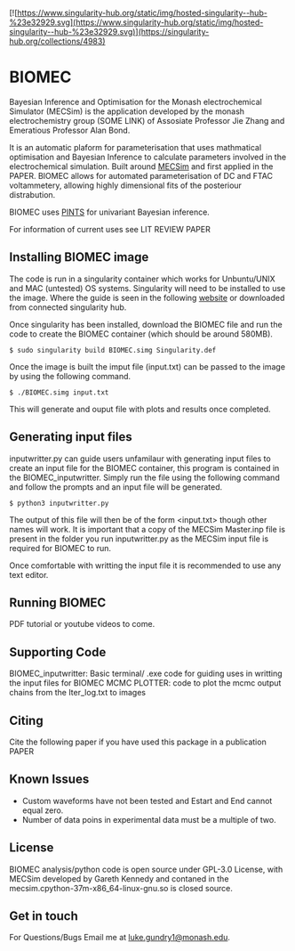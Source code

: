 [![https://www.singularity-hub.org/static/img/hosted-singularity--hub-%23e32929.svg](https://www.singularity-hub.org/static/img/hosted-singularity--hub-%23e32929.svg)](https://singularity-hub.org/collections/4983)


# BIOMEC
Bayesian Inference and Optimisation for the Monash electrochemical Simulator (MECSim) is the application developed by the
monash electrochemistry group (SOME LINK) of Assosiate Professor Jie Zhang and Emeratious Professor Alan Bond.

It is an automatic plaform for parameterisation that uses mathmatical optimisation and Bayesian Inference to calculate parameters involved in the electrochemical simulation.
Built around [MECSim](http://www.garethkennedy.net/MECSim.html) and first applied in the PAPER. BIOMEC allows for automated parameterisation of DC and FTAC voltammetery, allowing highly dimensional fits of the posteriour distrabution.

BIOMEC uses [PINTS](https://github.com/pints-team/pints) for univariant Bayesian inference.

For information of current uses see LIT REVIEW PAPER

## Installing BIOMEC image
The code is run in a singularity container which works for Unbuntu/UNIX and MAC (untested) OS systems.
Singularity will need to be installed to use the image. Where the guide is seen in the following [website](https://sylabs.io/guides/3.6/user-guide/quick_start.html) or downloaded from connected singularity hub.

Once singularity has been installed, download the BIOMEC file and run the code to create the BIOMEC container (which should be around 580MB). 

```
$ sudo singularity build BIOMEC.simg Singularity.def
```
Once the image is built the imput file (input.txt) can be passed to the image by using the following command.
```
$ ./BIOMEC.simg input.txt
```
This will generate and ouput file with plots and results once completed.

## Generating input files
inputwritter.py can guide users unfamilaur with generating input files to create an input file for the BIOMEC container, this program is contained in the BIOMEC_inputwritter.
Simply run the file using the following command and follow the prompts and an input file will be generated.
```
$ python3 inputwritter.py
```
The output of this file will then be of the form <input.txt> though other names will work.
It is important that a copy of the MECSim Master.inp file is present in the folder you run inputwritter.py as the MECSim input file is required for BIOMEC to run.

Once comfortable with writting the input file it is recommended to use any text editor. 

## Running BIOMEC
PDF tutorial or youtube videos to come.


## Supporting Code
BIOMEC_inputwritter: Basic terminal/ .exe code for guiding uses in writting the input files for BIOMEC
MCMC PLOTTER: code to plot the mcmc output chains from the Iter_log.txt to images 

## Citing
Cite the following paper if you have used this package in a publication PAPER

## Known Issues
 - Custom waveforms have not been tested and Estart and End cannot equal zero.
 - Number of data poins in experimental data must be a multiple of two.

## License

BIOMEC analysis/python code is open source under GPL-3.0 License, with MECSim developed by Gareth Kennedy and contaned in the mecsim.cpython-37m-x86_64-linux-gnu.so is closed source.

## Get in touch
For Questions/Bugs Email me at luke.gundry1@monash.edu.